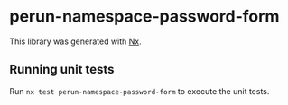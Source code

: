 # perun-namespace-password-form

This library was generated with [Nx](https://nx.dev).

## Running unit tests

Run `nx test perun-namespace-password-form` to execute the unit tests.
